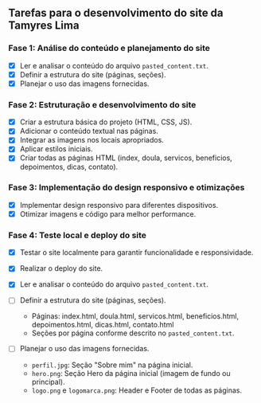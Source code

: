 ## Tarefas para o desenvolvimento do site da Tamyres Lima

### Fase 1: Análise do conteúdo e planejamento do site
- [x] Ler e analisar o conteúdo do arquivo `pasted_content.txt`.
- [x] Definir a estrutura do site (páginas, seções).
- [x] Planejar o uso das imagens fornecidas.

### Fase 2: Estruturação e desenvolvimento do site
- [x] Criar a estrutura básica do projeto (HTML, CSS, JS).
- [x] Adicionar o conteúdo textual nas páginas.
- [x] Integrar as imagens nos locais apropriados.
- [x] Aplicar estilos iniciais.
- [x] Criar todas as páginas HTML (index, doula, servicos, beneficios, depoimentos, dicas, contato).

### Fase 3: Implementação do design responsivo e otimizações
- [x] Implementar design responsivo para diferentes dispositivos.
- [x] Otimizar imagens e código para melhor performance.

### Fase 4: Teste local e deploy do site
- [x] Testar o site localmente para garantir funcionalidade e responsividade.
- [x] Realizar o deploy do site.



- [x] Ler e analisar o conteúdo do arquivo `pasted_content.txt`.
- [ ] Definir a estrutura do site (páginas, seções).
  - Páginas: index.html, doula.html, servicos.html, beneficios.html, depoimentos.html, dicas.html, contato.html
  - Seções por página conforme descrito no `pasted_content.txt`.
- [ ] Planejar o uso das imagens fornecidas.
  - `perfil.jpg`: Seção "Sobre mim" na página inicial.
  - `hero.png`: Seção Hero da página inicial (imagem de fundo ou principal).
  - `logo.png` e `logomarca.png`: Header e Footer de todas as páginas.



